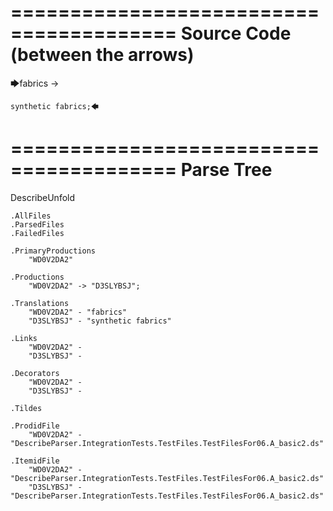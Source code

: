 ========================================
Source Code (between the arrows)
========================================

🡆fabrics -> 
	
	synthetic fabrics;🡄

========================================
Parse Tree
========================================
DescribeUnfold

    .AllFiles
    .ParsedFiles
    .FailedFiles

    .PrimaryProductions
        "WD0V2DA2" 

    .Productions
        "WD0V2DA2" -> "D3SLYBSJ";

    .Translations
        "WD0V2DA2" - "fabrics"
        "D3SLYBSJ" - "synthetic fabrics"

    .Links
        "WD0V2DA2" - 
        "D3SLYBSJ" - 

    .Decorators
        "WD0V2DA2" - 
        "D3SLYBSJ" - 

    .Tildes

    .ProdidFile
        "WD0V2DA2" - "DescribeParser.IntegrationTests.TestFiles.TestFilesFor06.A_basic2.ds"

    .ItemidFile
        "WD0V2DA2" - "DescribeParser.IntegrationTests.TestFiles.TestFilesFor06.A_basic2.ds"
        "D3SLYBSJ" - "DescribeParser.IntegrationTests.TestFiles.TestFilesFor06.A_basic2.ds"

